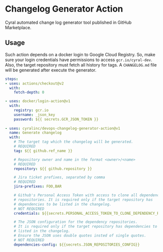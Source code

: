 # Changelog Generator Action

Cyral automated change log generator tool published in GitHub Marketplace.

## Usage
Such action depends on a docker login to Google Cloud Registry.
So, make sure your login credentials have permissions to access `gcr.io/cyral-dev`.
Also, the target repository must fetch all history for tags.
A `CHANGELOG.md` file will be generated after execute the generator.

```yaml
steps:
- uses: actions/checkout@v2
  with:
    fetch-depth: 0

- uses: docker/login-action@v1
  with:
    registry: gcr.io
    username: _json_key
    password: ${{ secrets.GCR_JSON_TOKEN }}
  
- uses: cyralinc/devops-changelog-generator-action@v1
  name: Generate changelog
  with:
    # The target tag which the changelog will be generated.
    # REQUIRED
    tag: ${{ github.ref_name }}

    # Repository owner and name in the format <owner>/<name>
    # REQUIRED
    repository: ${{ github.repository }}

    # Jira ticket prefixes, separated by comma
    # REQUIRED
    jira-prefixes: FOO,BAR

    # Github's Personal Access Token with access to clone all dependency
    # repositories. It is required only if the target repository has
    # dependencies to be listed in the changelog.
    # NOT REQUIRED
    credentials: ${{secrets.PERSONAL_ACCESS_TOKEN_TO_CLONE_DEPENDENCY_REPOS }}

    # The JSON configuration for the dependency repositories.
    # It is required only if the target repository has dependencies to be
    # listed in the changelog.
    # Ensure the JSON uses double quotes insted of single quotes.
    # NOT REQUIRED
    dependencies-config: ${{secrets.JSON_REPOSITORIES_CONFIG}}
```
